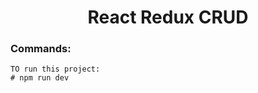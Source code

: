 <h1 align="center">React Redux CRUD</h1>

### Commands:

    TO run this project:
    # npm run dev
